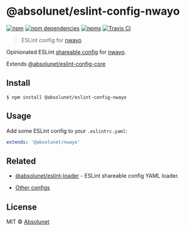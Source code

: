 # @absolunet/eslint-config-nwayo

[![npm](https://img.shields.io/npm/v/@absolunet/eslint-config-nwayo.svg)](https://www.npmjs.com/package/@absolunet/eslint-config-nwayo)
[![npm dependencies](https://david-dm.org/absolunet/eslint-config/status.svg?path=packages/nwayo)](https://david-dm.org/absolunet/eslint-config?path=packages/nwayo)
[![npms](https://badges.npms.io/%40absolunet%2Feslint-config-nwayo.svg)](https://npms.io/search?q=%40absolunet%2Feslint-config-nwayo)
[![Travis CI](https://travis-ci.com/absolunet/eslint-config.svg?branch=master)](https://travis-ci.com/absolunet/eslint-config/builds)

> ESLint config for [nwayo](https://absolunet.github.io/nwayo)

Opinionated ESLint [shareable config](https://eslint.org/docs/developer-guide/shareable-configs.html) for [nwayo](https://absolunet.github.io/nwayo).

Extends [@absolunet/eslint-config-core](https://github.com/absolunet/eslint-config)


## Install

```
$ npm install @absolunet/eslint-config-nwayo
```


## Usage

Add some ESLint config to your `.eslintrc.yaml`:

```yaml
extends: '@absolunet/nwayo'
```


## Related

- [@absolunet/eslint-loader](https://github.com/absolunet/node-eslint-loader) - ESLint shareable config YAML loader.

- [Other configs](https://github.com/absolunet/eslint-config)


## License
MIT © [Absolunet](https://absolunet.com)
